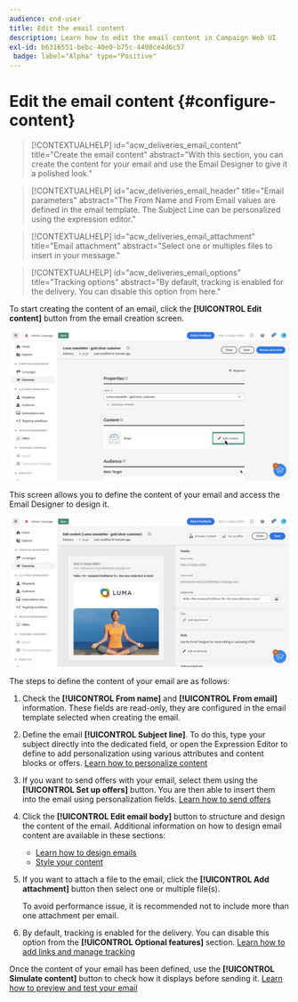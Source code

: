 ```yaml
---
audience: end-user
title: Edit the email content
description: Learn how to edit the email content in Campaign Web UI
exl-id: b6316551-bebc-40e0-b75c-4408ce4d6c57
 badge: label="Alpha" type="Positive"
---
```

# Edit the email content {#configure-content}

>[!CONTEXTUALHELP]
>id="acw_deliveries_email_content"
>title="Create the email content"
>abstract="With this section, you can create the content for your email and use the Email Designer to give it a polished look."

>[!CONTEXTUALHELP]
>id="acw_deliveries_email_header"
>title="Email parameters"
>abstract="The From Name and From Email values are defined in the email template. The Subject Line can be personalized using the expression editor."

>[!CONTEXTUALHELP]
>id="acw_deliveries_email_attachment"
>title="Email attachment"
>abstract="Select one or multiples files to insert in your message."

>[!CONTEXTUALHELP]
>id="acw_deliveries_email_options"
>title="Tracking options"
>abstract="By default, tracking is enabled for the delivery. You can disable this option from here."

To start creating the content of an email, click the **[!UICONTROL Edit content]** button from the email creation screen.

![](assets/edit-content.png)

This screen allows you to define the content of your email and access the Email Designer to design it.

![](assets/content-dashboard.png)

The steps to define the content of your email are as follows:

1. Check the **[!UICONTROL From name]** and **[!UICONTROL From email]** information. These fields are read-only, they are configured in the email template selected when creating the email.

1. Define the email **[!UICONTROL Subject line]**. To do this, type your subject directly into the dedicated field, or open the Expression Editor to define to add personalization using various attributes and content blocks or offers. [Learn how to personalize content](../personalization/personalize.md)

1. If you want to send offers with your email, select them using the **[!UICONTROL Set up offers]** button. You are then able to insert them into the email using personalization fields. [Learn how to send offers](offers.md)

1. Click the **[!UICONTROL Edit email body]** button to structure and design the content of the email. Additional information on how to design email content are available in these sections:

    * [Learn how to design emails](create-email-content.md)
    * [Style your content](get-started-email-style.md)

1. If you want to attach a file to the email, click the **[!UICONTROL Add attachment]** button then select one or multiple file(s).
    
    To avoid performance issue, it is recommended not to include more than one attachment per email. 

    <!--limitation on size + number of files?-->

1. By default, tracking is enabled for the delivery. You can disable this option from the **[!UICONTROL Optional features]** section. [Learn how to add links and manage tracking](message-tracking.md)

Once the content of your email has been defined, use the **[!UICONTROL Simulate content]** button to check how it displays before sending it. [Learn how to preview and test your email](../preview-test/preview-test.md)
